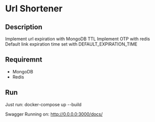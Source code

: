 # Url Shortener

## Description

Implement url expiration with MongoDB TTL
Implement OTP with redis
Default link expiration time set with DEFAULT_EXPIRATION_TIME

## Requiremnt

-   MongoDB
-   Redis

## Run

Just run: docker-compose up --build

Swagger Running on:
http://0.0.0.0:3000/docs/
